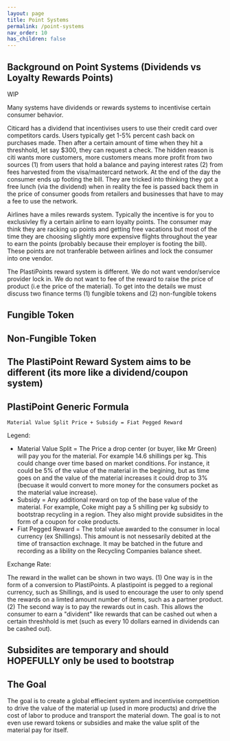 ```yaml
---
layout: page
title: Point Systems
permalink: /point-systems
nav_order: 10
has_children: false
---
```


Background on Point Systems (Dividends vs Loyalty Rewards Points)
---------------------------

WIP

Many systems have dividends or rewards systems to incentivise certain consumer behavior.

Citicard has a dividend that incentivises users to use their credit card over competitors cards. Users typically get 1-5% percent cash back on purchases made. Then after a certain amount of time when they hit a threshhold, let say $300, they can request a check. The hidden reason is citi wants more customers, more customers means more profit from two sources (1) from users that hold a balance and paying interest rates (2) from fees harvested from the visa/mastercard network. At the end of the day the consumer ends up footing the bill. They are tricked into thinking they got a free lunch (via the dividend) when in reality the fee is passed back them in the price of consumer goods from retailers and businesses that have to may a fee to use the network. 

Airlines have a miles rewards system. Typically the incentive is for you to exclusivley fly a certain airline to earn loyalty points. The consumer may think they are racking up points and getting free vacations but most of the time they are choosing slightly more expensive flights throughout the year to earn the points (probably because their employer is footing the bill). These points are not tranferable between airlines and lock the consumer into one vendor.

The PlastiPoints reward system is different. We do not want vendor/service provider lock in. We do not want to fee of the reward to raise the price of product (i.e the price of the material). To get into the details we must discuss two finance terms (1) fungible tokens and (2) non-fungible tokens

Fungible Token
----------------


Non-Fungible Token
------------------


The PlastiPoint Reward System aims to be different (its more like a dividend/coupon system)
------------------------------------------------------------------------------------

PlastiPoint Generic Formula
--------------
`Material Value Split Price + Subsidy = Fiat Pegged Reward`

Legend:

- Material Value Split = The Price a drop center (or buyer, like Mr Green) will pay you for the material. For example 14.6 shillings per kg. This could change over time based on market conditions. For instance, it could be 5% of the value of the material in the begining, but as time goes on and the value of the material increases it could drop to 3% (becuase it would convert to more money for the consumers pocket as the material value increase).
- Subsidy = Any additional reward on top of the base value of the material. For example, Coke might pay a 5 shilling per kg subsidy to bootstrap recycling in a region. They also might provide subsidites in the form of a coupon for coke products.
- Fiat Pegged Reward = The total value awarded to the consumer in local currency (ex Shillings). This amount is not nessesarily debited at the time of transaction exchnage. It may be batched in the future and recording as a libility on the Recycling Companies balance sheet. 

Exchange Rate:

The reward in the wallet can be shown in two ways. (1) One way is in the form of a conversion to PlastiPoints. A plastipoint is pegged to a regional currency, such as Shillings, and is used to encourage the user to only spend the rewards on a limted amount number of items, such as a partner product. (2) The second way is to pay the rewards out in cash. This allows the consumer to earn a "divident" like rewards that can be cashed out when a certain threshhold is met (such as every 10 dollars earned in dividends can be cashed out).



Subsidites are temporary and should HOPEFULLY only be used to bootstrap 
----------------------------------------------------------------------

The Goal
--------
The goal is to create a global effiecient system and incentivise competition to drive the value of the material up (used in more products) and drive the cost of labor to produce and transport the material down. The goal is to not even use reward tokens or subsidies and make the value split of the material pay for itself.